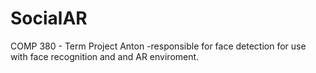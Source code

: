 # SocialAR
COMP 380 - Term Project
Anton -responsible for face detection for use with face recognition and and AR enviroment.
